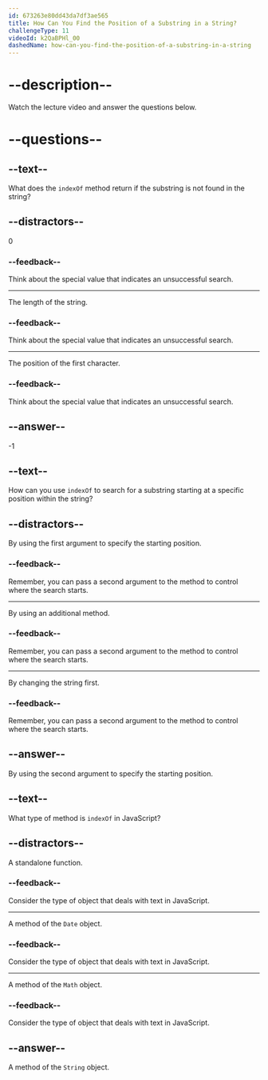 ```yaml
---
id: 673263e80dd43da7df3ae565
title: How Can You Find the Position of a Substring in a String?
challengeType: 11
videoId: k2QaBPHl_00
dashedName: how-can-you-find-the-position-of-a-substring-in-a-string
---
```


# --description--

Watch the lecture video and answer the questions below.

# --questions--

## --text--

What does the `indexOf` method return if the substring is not found in the string?

## --distractors--

0

### --feedback--

Think about the special value that indicates an unsuccessful search.

---

The length of the string.

### --feedback--

Think about the special value that indicates an unsuccessful search.

---

The position of the first character.

### --feedback--

Think about the special value that indicates an unsuccessful search.

## --answer--

\-1

## --text--

How can you use `indexOf` to search for a substring starting at a specific position within the string?

## --distractors--

By using the first argument to specify the starting position.

### --feedback--

Remember, you can pass a second argument to the method to control where the search starts.

---

By using an additional method.

### --feedback--

Remember, you can pass a second argument to the method to control where the search starts.

---

By changing the string first.

### --feedback--

Remember, you can pass a second argument to the method to control where the search starts.

## --answer--

By using the second argument to specify the starting position.

## --text--

What type of method is `indexOf` in JavaScript?

## --distractors--

A standalone function.

### --feedback--

Consider the type of object that deals with text in JavaScript.

---

A method of the `Date` object.

### --feedback--

Consider the type of object that deals with text in JavaScript.

---

A method of the `Math` object.

### --feedback--

Consider the type of object that deals with text in JavaScript.

## --answer--

A method of the `String` object.

